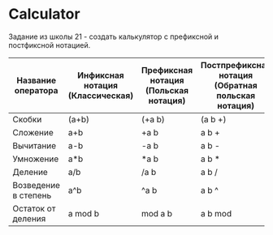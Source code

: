# Calculator
Задание из школы 21 - создать калькулятор с префиксной и постфиксной нотацией.

| Название оператора | Инфиксная нотация<br>(Классическая) | Префиксная нотация<br>(Польская нотация) | Постпрефиксная нотация<br>(Обратная польская нотация) |
| ---- | ---- | ---- | ---- |
| Скобки | (a+b) | (+a b) | (a b +) |
| Сложение | a+b | +a b | a b + |
| Вычитание | a-b | -a b | a b -  |
| Умножение | a*b | *a b | a b * |
| Деление | a/b | /a b | a b / |
| Возведение в степень | a^b | ^a b | a b ^ |
| Остаток от деления | a mod b | mod a b | a b mod |
